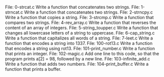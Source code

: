 File: 0-strcat.c Write a function that concatenates two strings.
File: 1-strncat.c Write a function that concatenates two strings.
File: 2-strncpy.c Write a function that copies a string.
File: 3-strcmp.c Write a function that compares two strings.
File: 4-rev_array.c Write a function that reverses the content of an array of integers.
File: 5-string_toupper.c Write a function that changes all lowercase letters of a string to uppercase.
File: 6-cap_string.c Write a function that capitalizes all words of a string.
File: 7-leet.c Write a function that encodes a string into 1337.
File: 100-rot13.c Write a function that encodes a string using rot13.
File: 101-print_number.c Write a function that prints an integer.
File: 102-magic.c Add one line to this code, so that the program prints a[2] = 98, followed by a new line.
File: 103-infinite_add.c Write a function that adds two numbers.
File: 104-print_buffer.c Write a function that prints a buffer.
